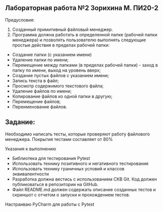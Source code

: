 Лабораторная работа №2 Зорихина М. ПИ20-2
-------------------------------------------
Предусловия: 
1. Созданный примитивный файловый менеджер.
2. Программа должна работать в определенной папке (рабочей папки менеджера) и позволять пользователю выполнять следующие простые действия в пределах рабочей папки:
* Создание папки (с указанием имени)
* Удаление папки по имени;
* Перемещение между папками (в пределах рабочей папки) - заход в папку по имени, выход на уровень вверх;
* Создание пустых файлов с указанием имени;
* Запись текста в файл;
* Просмотр содержимого текстового файла;
* Удаление файлов по имени;
* Копирование файлов из одной папки в другую;
* Перемещение файлов;
* Переименование файлов.


Задание:
-----------
Необходимо написать тесты, которые проверяют работу файлового менеджера.
Покрытия тестами составляет от 80% 

Указания к выполнению
* Библиотека для тестирования Pytest
* Использовать технику позитивного и негативного тестирования
* Использовать технику граничных условий и классов эквивалентности
* Разработка должна вестись с использованием СКВ Git. Код должен публиковаться в репозитории на GitHub.
* Файл README.md должен содержать описание созданных тестов и скриншот с отчетом о запуски и прохождением тестов.

Настраиваю PyCharm для работы с Pytest

